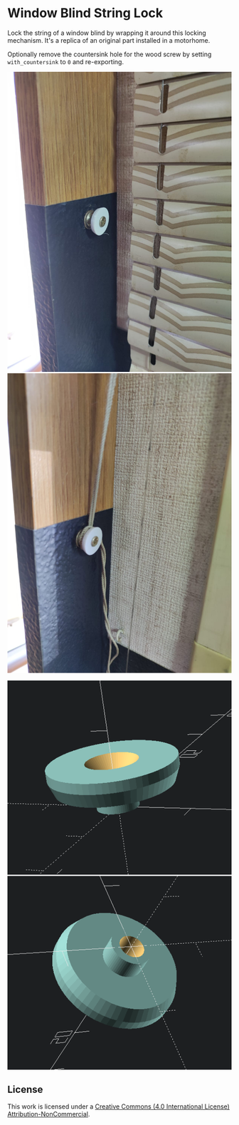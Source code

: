 # Window Blind String Lock

Lock the string of a window blind by wrapping it around this locking mechanism.
It's a replica of an original part installed in a motorhome.

Optionally remove the countersink hole for the wood screw by setting
`with_countersink` to `0` and re-exporting.

![photo 1](images/lock.jpg)
![photo 2](images/lock-with-string.jpg)

![model 1](images/model-1.png)
![model 2](images/model-2.png)

## License

This work is licensed under a [Creative Commons (4.0 International License) Attribution-NonCommercial](http://creativecommons.org/licenses/by-nc/4.0/).
